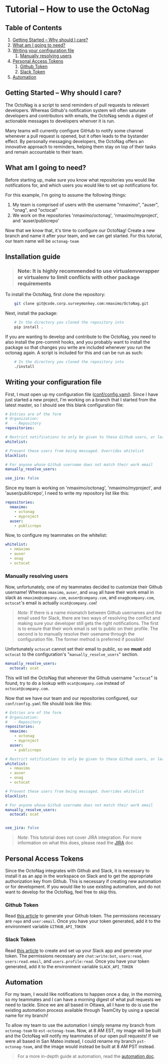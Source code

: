 # Tutorial – How to use the OctoNag

## Table of Contents
1. [Getting Started – Why should I care?](#getting-started-–-why-should-i-care)
1. [What am I going to need?](#what-am-i-going-to-need?)
1. [Writing your configuration file](#writing-your-configuration-file)
    1. [Manually resolving users](#manually-resolving-users)
1. [Personal Access Tokens](#personal-access-tokens)
    1. [Github Token](#github-token)
    1. [Slack Token](#slack-token)
1. [Automation](#automation)


## Getting Started – Why should I care?
The OctoNag is a script to send reminders of pull requests to relevant developers. Whereas Github's notification system will often saturate developers and contributors with emails, the OctoNag sends a digest of actionable messages to developers whenver it is run.

Many teams will currently configure GitHub to notify some channel whenever a pull request is opened, but it often leads to the bystander effect. By personally messaging developers, the OctoNag offers an innovative approach to reminders, helping them stay on top of their tasks and remain accountable to their team.

## What am I going to need?

Before starting up, make sure you know what repositories you would like notifications for, and which users you would like to set up notifications for.

For this example, I'm going to assume the following things:

1. My team is comprised of users with the username "nmaximo", "auser", "onag", and "octocat"
1. We work on the repositories 'nmaximo/octonag', 'nmaximo/myproject', and 'auser/publicrepo'

Now that we know that, it's time to configure our OctoNag! Create a new branch and name it after your team, and we can get started. For this tutorial, our team name will be `octonag-team`

## Installation guide

> ### Note: It is highly recommended to use virtualenvwrapper or virtualenv to limit conflicts with other package requirements

To install the OctoNag, first clone the repository:

```bash
    git clone git@code.corp.surveymonkey.com:nmaximo/OctoNag.git
```

Next, install the package:

```bash
    # In the directory you cloned the repository into
    pip install .
```

If you are wanting to develop and contribute to the OctoNag, you need to also install the pre-commit hooks, and you probably want to install the package so that changes you write are included whenever you run the octonag again. A script is included for this and can be run as such:

```bash
    # In the directory you cloned the repository into
    ./install
```

## Writing your configuration file

First, I must open up my configuration file ([conf/config.yaml](../conf/config.yaml)). Since I have just started a new project, I'm working on a branch that I started from the latest master, so I should see this blank configuration file:

```yaml
# Entries are of the form
# Organization:
#   - Repository
repositories:

# Restrict notifications to only be given to these Github users, or leave empty to notify any users
whitelist:

# Prevent these users from being messaged. Overrides whitelist
blacklist:

# For anyone whose Github username does not match their work email
manually_resolve_users:

use_jira: False
```

Since my team is working on 'nmaximo/octonag', 'nmaximo/myproject', and 'auser/publicrepo', I need to write my repository list like this:

```yaml
repositories:
  nmaximo:
    - octonag
    - myproject
  auser:
    - publicrepo
```

Now, to configure my teammates on the whitelist:

```yaml
whitelist:
  - nmaximo
  - auser
  - onag
  - octocat
```

### Manually resolving users
Now, unfortunately, one of my teammates decided to customize their Github username! Whereas `nmaximo`, `auser`, and `onag` all have their work email in slack as `nmaximo@company.com`, `auser@company.com`, and `onag@company.com`, `octocat`'s email is actually `ocat@company.com`!

> *Note*: If there is a name mismatch between Github usernames and the email used for Slack, there are two ways of resolving the conflict and making sure your developer still gets the right notifications. The first is to ensure that their work email is set to public on their profile. The second is to manually resolve their usename through the configuration file. The former method is preferred if possible!

Unfortunately `octocat` cannot set their email to public, so we **must** add `octocat` to the configuration's "`manually_resolve_users`" section.

```yaml
manually_resolve_users:
  octocat: ocat
```

This will tell the OctoNag that whenever the Github username "`octocat`" is found, try to do a lookup with `ocat@company.com` instead of `octocat@company.com`.

Now that we have our team and our repositories configured, our `conf/config.yaml` file should look like this:

```yaml
# Entries are of the form
# Organization:
#   - Repository
repositories:
  nmaximo:
    - octonag
    - myproject
  auser:
    - publicrepo

# Restrict notifications to only be given to these Github users, or leave empty to notify any users
whitelist:
  - nmaximo
  - auser
  - onag
  - octocat

# Prevent these users from being messaged. Overrides whitelist
blacklist:

# For anyone whose Github username does not match their work email
manually_resolve_users:
  octocat: ocat


use_jira: False
```

> *Note*: This tutorial does not cover JIRA integration. For more information on what this does, please read the [JIRA](JIRA.md) doc


## Personal Access Tokens

Since the OctoNag integrates with Github and Slack, it is necessary to install it as an app in the workspace on Slack and to get the appropriate authorization key from Github. This is necessary if creating new automation or for development. If you would like to use existing automation, and do not want to develop for the OctoNag, feel free to skip this.

### Github Token
Read [this article](https://help.github.com/en/articles/creating-a-personal-access-token-for-the-command-line) to generate your Github token. The permissions necessary are `repo` and `user:email`. Once you have your token generated, add it to the environment variable `GITHUB_API_TOKEN`

### Slack Token
Read [this article](https://api.slack.com/start/overview#creating) to create and set up your Slack app and generate your token. The permissions necessary are `chat:write:bot`, `users:read`, `users:read.email`, and `users.profile:read`. Once you have your token generated, add it to the environment variable `SLACK_API_TOKEN`


## Automation

For my team, I would like notifications to happen once a day, in the morning, so my teammates and I can have a morning digest of what pull requests we need to tackle. Since we are all based in Ottawa, all I have to do is use the existing automation process available through TeamCity by using a special name for my branch!

To allow my team to use the automation I simply rename my branch from `octonag-team` to `est-octonag-team`. Now, at 8 AM EST, my image will be built and the OctoNag will notify my teammates of our open pull requests! If we were all based in San Mateo instead, I could rename my branch `pst-octonag-team`, and the image would instead be built at 8 AM PST instead.

> For a more in-depth guide at automation, read the [automation doc](Automation.md).